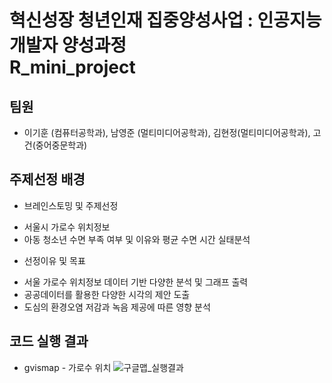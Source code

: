 # 혁신성장 청년인재 집중양성사업 : 인공지능 개발자 양성과정<br>R_mini_project

## 팀원
* 이기훈 (컴퓨터공학과), 남영준 (멀티미디어공학과), 김현정(멀티미디어공학과), 고건(중어중문학과)

## 주제선정 배경
* 브레인스토밍 및 주제선정
- 서울시 가로수 위치정보
- 아동 청소년 수면 부족 여부 및 이유와 평균 수면 시간 실태분석

* 선정이유 및 목표
- 서울 가로수 위치정보 데이터 기반 다양한 분석 및 그래프 출력
- 공공데이터를 활용한 다양한 시각의 제안 도출
- 도심의 환경오염 저감과 녹음 제공에 따른 영향 분석

## 코드 실행 결과
- gvismap - 가로수 위치
![구글맵_실행결과](https://user-images.githubusercontent.com/53985471/144692378-c5b7c043-0a88-46f1-b827-a635f329f030.png)
